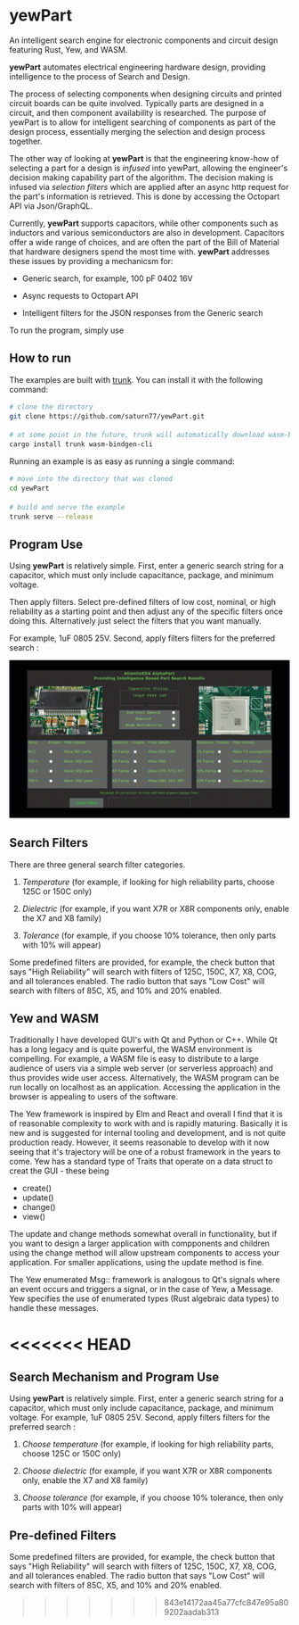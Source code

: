 # yewPart
An intelligent search engine for electronic components and circuit design featuring Rust, Yew, and WASM. 

**yewPart** automates electrical engineering hardware design, providing intelligence to the process of Search and Design.

The process of selecting components when designing circuits and printed circuit boards can be quite involved. Typically parts are designed in a circuit, and then component availability is researched. The purpose of yewPart is to allow for intelligent searching of components as part of the design process, essentially merging the selection and design process together. 

The other way of looking at **yewPart** is that the engineering know-how of selecting a part for a design is *infused* into yewPart, allowing the engineer's decision making capability part of the algorithm. The decision making is infused via *selection filters* which are applied after an async http request for the part's information is retrieved. This is done by accessing the Octopart API via Json/GraphQL. 

Currently, **yewPart** supports capacitors, while other components such as inductors and various semiconductors are also in development. Capacitors offer a wide range of choices, and are often the part of the Bill of Material that hardware designers spend the most time with. **yewPart** addresses these issues by providing a mechanicsm for:

- Generic search, for example, 100 pF 0402 16V

- Async requests to Octopart API

- Intelligent filters for the JSON responses from the Generic search

To run the program, simply use 

## How to run

The examples are built with [trunk](https://github.com/thedodd/trunk).
You can install it with the following command:

```bash
# clone the directory
git clone https://github.com/saturn77/yewPart.git

# at some point in the future, trunk will automatically download wasm-bindgen
cargo install trunk wasm-bindgen-cli
```

Running an example is as easy as running a single command:

```bash
# move into the directory that was cloned
cd yewPart

# build and serve the example
trunk serve --release
```





## Program Use
Using **yewPart** is relatively simple. First, enter a generic search string for a capacitor, which must only include capacitance, package, and minimum voltage.

Then apply filters. Select pre-defined filters of low cost, nominal, or high reliability  as a starting point and then adjust any of the specific filters once doing this. Alternatively just select the filters that you want manually. 



For example, 1uF 0805 25V. Second, apply filters filters for the preferred search :

<img src="assets/yewPart2.gif">



## Search Filters

There are three general search filter categories.

1. *Temperature* (for example, if looking for high reliability parts, choose 125C or 150C only)

2. *Dielectric* (for example, if you want X7R or X8R components only, enable the X7 and X8 family)

3. *Tolerance* (for example, if you choose 10% tolerance, then only parts with 10% will appear)


Some predefined filters are provided, for example, the check button that says "High Reliability" will search with filters of 125C, 150C, X7, X8, COG, and all tolerances enabled. The radio button that says "Low Cost" will search with filters of 85C, X5, and 10% and 20% enabled.


## Yew and WASM
Traditionally I have developed GUI's with Qt and Python or C++. While Qt has a long legacy and is quite powerful, the WASM environment is compelling. For example, a WASM file is easy to distribute to a large audience of users via a simple web server (or serverless approach) and thus provides wide user access. Alternatively, the WASM program can be run locally on localhost as an application. Accessing the application in the browser is appealing to users of the software.

The Yew framework is inspired by Elm and React and overall I find that it is of reasonable complexity to work with and is rapidly maturing. Basically it is new and is suggested for internal tooling and development, and is not quite production ready. However, it seems reasonable to develop with it now seeing that it's trajectory will be one of a robust framework in the years to come. Yew has a standard type of Traits that operate on a data struct to creat the GUI - these being

- create()
- update() 
- change()
- view()
 
The update and change methods somewhat overall in functionality, but if you want to design a larger application with compponents and children using the change method will allow upstream components to access  your application. For smaller applications, using the update method is fine. 

The Yew enumerated Msg:: framework is analogous to Qt's signals where an event occurs and triggers a signal, or in the case of Yew, a Message. Yew specifies the use of enumerated types (Rust algebraic data types) to handle these messages.

<<<<<<< HEAD
=======
## Search Mechanism and Program Use
Using **yewPart** is relatively simple. First, enter a generic search string for a capacitor, which must only include capacitance, package, and minimum voltage. For example, 1uF 0805 25V. Second, apply filters filters for the preferred search :

1. *Choose temperature* (for example, if looking for high reliability parts, choose 125C or 150C only)

2. *Choose dielectric* (for example, if you want X7R or X8R components only, enable the X7 and X8 family)

3. *Choose tolerance* (for example, if you choose 10% tolerance, then only parts with 10% will appear)

## Pre-defined Filters

Some predefined filters are provided, for example, the check button that says "High Reliability" will search with filters of 125C, 150C, X7, X8, COG, and all tolerances enabled. The radio button that says "Low Cost" will search with filters of 85C, X5, and 10% and 20% enabled.
>>>>>>> 843e14172aa45a77cfc847e95a809202aadab313

